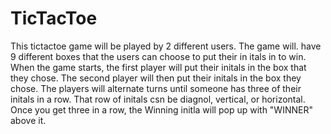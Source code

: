 # TicTacToe
This tictactoe game will be played by 2 different users. The game will. have 9 different boxes that the users can choose to put their in itals in to win. When the game starts, the first player will put their initals in the box that they chose. The second player will then put their initals in the box they chose. The players will alternate turns until someone has three of their initals in a row. That row of initals csn be diagnol, vertical, or horizontal. Once you get three in a row, the Winning initla will pop up with "WINNER" above it.
